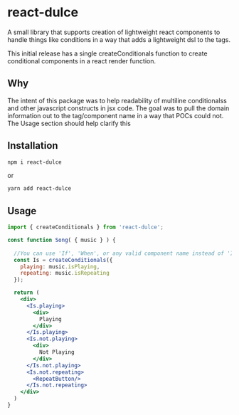 # react-dulce

A small library that supports creation of lightweight react components to handle things like conditions in a way that adds a lightweight dsl to the tags.

This initial release has a single createConditionals function to create conditional components in a react render function.

## Why

The intent of this package was to help readability of multiline conditionalss and other javascript constructs in jsx code. The goal was to pull the domain information out to the tag/component name in a way that POCs could not. The Usage section should help clarify this

## Installation

  ```bash
  npm i react-dulce
  ```
  
  or
  

  ```bash
  yarn add react-dulce
  ```

## Usage

  ```jsx
  import { createConditionals } from 'react-dulce';

  const function Song( { music } ) {
    
    //You can use 'If', 'When', or any valid component name instead of 'Is'.
    const Is = createConditionals({
      playing: music.isPlaying,
      repeating: music.isRepeating
    });

    return (
      <div>
        <Is.playing>
          <div>
            Playing
          </div>
        </Is.playing>
        <Is.not.playing>
          <div>
            Not Playing
          </div>
        </Is.not.playing>
        <Is.not.repeating>
          <RepeatButton/>
        </Is.not.repeating>
      </div>
    )
  }
  ```
